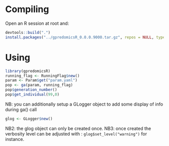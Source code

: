 # Compiling

Open an R session at root and:
```R
devtools::build(".")
install.packages("../gpredomicsR_0.0.0.9000.tar.gz", repos = NULL, type = "source")
```

# Using

```R
library(gpredomicsR)
running_flag <- RunningFlag$new()
param <- Param$get("param.yaml")
pop <- ga(param, running_flag)
pop$generation_number()
pop$get_individual(99,0)
```

NB: you can additionally setup a GLogger object to add some display of info during ga() call
```R
glog <- GLogger$new()
```
NB2: the glog object can only be created once.
NB3: once created the verbosity level can be adjusted with : `glog$set_level("warning")` for instance.